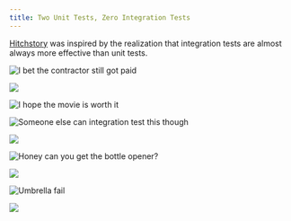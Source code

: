 ```yaml
---
title: Two Unit Tests, Zero Integration Tests
---
```


[Hitchstory](../../) was inspired by the realization that integration tests are almost always more effective than unit tests.

![I bet the contractor still got paid](https://web.archive.org/web/20180926154744if_/https://i.redd.it/wxfszl51fdzz.gif)

![](https://pbs.twimg.com/media/DA4F9zgVwAA8iC4.jpg:small)

![I hope the movie is worth it](https://web.archive.org/web/20180926154857if_/https://img.devrant.com/devrant/rant/r_285844_9XFTK.jpg)

![Someone else can integration test this though](https://web.archive.org/web/20180926154507if_/https://james-willett.com/wp-content/uploads/2016/05/2toilets.jpg)

![](https://web.archive.org/web/20180201035312im_/https://i.imgur.com/Ruy7zy4.gifv)

![Honey can you get the bottle opener?](https://pbs.twimg.com/media/C2oAur4UcAE-QaF.jpg:large)

![](https://web.archive.org/web/20180926161507if_/https://media.tenor.com/images/69fc9e113eddffa41ab688a04ced0063/tenor.gif)

![Umbrella fail](https://web.archive.org/web/20180926155903if_/https://media.tenor.com/images/7bfe9e95edde88cb5f1e35fa79c0a744/tenor.gif)

![](https://web.archive.org/web/20180926160054if_/https://media.tenor.com/images/f4c952dc187b081f05f76e01dd72d099/tenor.gif)
